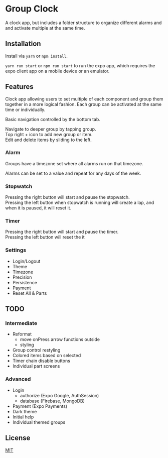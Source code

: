 # Group Clock

A clock app, but includes a folder structure to organize different alarms and and activate multiple at the same time.

## Installation

Install via `yarn` or `npm install`.

`yarn run start` or `npm run start` to run the expo app, which requires the expo client app on a mobile device or an emulator.

## Features

Clock app allowing users to set multiple of each component and group them together in a more logical fashion. Each group can be activated at the same time or individually.

Basic navigation controlled by the bottom tab.

Navigate to deeper group by tapping group.\
Top right + icon to add new group or item.\
Edit and delete items by sliding to the left.

### Alarm

Groups have a timezone set where all alarms run on that timezone.

Alarms can be set to a value and repeat for any days of the week.

### Stopwatch

Pressing the right button will start and pause the stopwatch.\
Pressing the left button when stopwatch is running will create a lap, and when it is paused, it will reset it.

### Timer

Pressing the right button will start and pause the timer.\
Pressing the left button will reset the it

### Settings

* Login/Logout
* Theme
* Timezone
* Precision
* Persistence
* Payment
* Reset All & Parts

## TODO

### Intermediate

* Reformat
	* move onPress arrow functions outside
	* styling
* Group control restyling
* Colored items based on selected
* Timer chain disable buttons
* Individual part screens

### Advanced

* Login
	* authorize (Expo Google, AuthSession)
	* database (Firebase, MongoDB)
* Payment (Expo Payments)
* Dark theme
* Initial help
* Individual themed groups

## License

[MIT](LICENSE)